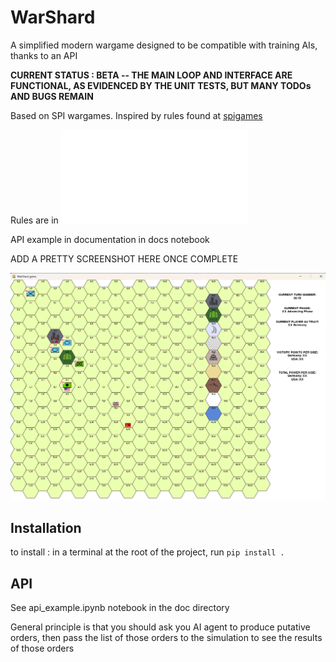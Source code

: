 # WarShard
A simplified modern wargame designed to be compatible with training AIs, thanks to an API

**CURRENT STATUS : BETA -- THE MAIN LOOP AND INTERFACE ARE FUNCTIONAL, AS EVIDENCED BY THE UNIT TESTS, BUT MANY TODOs AND BUGS REMAIN**


Based on SPI wargames.
Inspired by rules found at [spigames](https://www.spigames.net/rules_downloads.htm)


Rules are in ![rules](./doc/rules.md)

API example in documentation in docs notebook

ADD A PRETTY SCREENSHOT HERE ONCE COMPLETE

![alt text](./screenshot.png)


## Installation

to install : in a terminal at the root of the project, run `pip install .`




## API

See api_example.ipynb notebook in the doc directory

General principle is that you should ask you AI agent to produce putative orders, then pass the list of those orders to the simulation
to see the results of those orders
